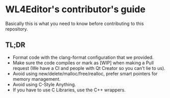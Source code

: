 # WL4Editor's contributor's guide
Basically this is what you need to know before contributing to this repository.

## TL;DR
- Format code with the clang-format configuration that we provided.
- Make sure the code compiles or mark as [WIP] when making a Pull request (We have a CI and people with Qt Creator so you can't lie to us).
- Avoid using new/delete/malloc/free/realloc, prefer smart pointers for memory management.
- Avoid using C-Style Anything.
- If you have to use C Libraries, use the C++ wrappers.

